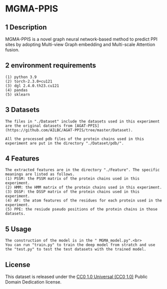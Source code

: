 # MGMA-PPIS

## 1 Description
MGMA-PPIS is a novel graph neural network-based method to predict PPI sites by adopting Multi-view Graph embedding and Multi-scale Attention fusion.

## 2 environment requirements
	(1) python 3.9
	(2) torch-2.3.0+cu121
	(3) dgl 2.4.0.th23.cu121
	(4) pandas
	(5) sklearn
 
## 3 Datasets
	The files in "./Dataset" include the datasets used in this experiment are the original datasets from [AGAT-PPIS](https://github.com/AILBC/AGAT-PPIS/tree/master/Dataset).

 	All the processed pdb files of the protein chains used in this experiment are put in the directory "./Dataset/pdb/".

## 4 Features
	The extracted features are in the directory "./Feature". The specific meanings are listed as follows.
	(1) PSSM: the PSSM matrix of the protein chains used in this experiment.
	(2) HMM: the HMM matrix of the protein chains used in this experiment.
	(3) DSSP: the DSSP matrix of the protein chains used in this experiment.
	(4) AF: the atom features of the residues for each protein used in the experiment.
	(5) PPE: the resiude pseudo positions of the protein chains in those datasets.
       
## 5 Usage
	The construction of the model is in the " MGMA_model.py".<br>
 	You can run "train.py" to train the deep model from stratch and use the "test.py" to test the test datasets with the trained model.

  
## License
This dataset is released under the [CC0 1.0 Universal (CC0 1.0)](LICENSE) Public Domain Dedication license.

